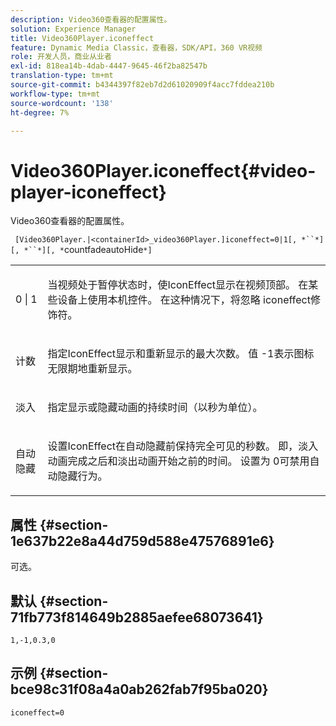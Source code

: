 ```yaml
---
description: Video360查看器的配置属性。
solution: Experience Manager
title: Video360Player.iconeffect
feature: Dynamic Media Classic，查看器，SDK/API，360 VR视频
role: 开发人员，商业从业者
exl-id: 818ea14b-4dab-4447-9645-46f2ba82547b
translation-type: tm+mt
source-git-commit: b4344397f82eb7d2d61020909f4acc7fddea210b
workflow-type: tm+mt
source-wordcount: '138'
ht-degree: 7%

---
```


# Video360Player.iconeffect{#video-player-iconeffect}

Video360查看器的配置属性。

` [Video360Player.|<containerId>_video360Player.]iconeffect=0|1[, *``*][, *``*][, *`countfadeautoHide`*]`

<table id="table_441553CD34C94A58A9D7CBF772DEDDB6"> 
 <tbody> 
  <tr> 
   <td colname="col1"> <p> <span class="codeph"> 0 | 1</span> </p> </td> 
   <td colname="col2"> <p> 当视频处于暂停状态时，使IconEffect显示在视频顶部。 在某些设备上使用本机控件。 在这种情况下，将忽略<span class="codeph"> iconeffect</span>修饰符。 </p> </td> 
  </tr> 
  <tr> 
   <td colname="col1"> <p> <span class="codeph"><span class="varname"> 计数</span></span> </p> </td> 
   <td colname="col2"> <p> 指定IconEffect显示和重新显示的最大次数。 值<span class="codeph"> -1</span>表示图标无限期地重新显示。 </p> </td> 
  </tr> 
  <tr> 
   <td colname="col1"> <p> <span class="codeph"><span class="varname"> 淡入</span></span> </p> </td> 
   <td colname="col2"> <p> 指定显示或隐藏动画的持续时间（以秒为单位）。 </p> </td> 
  </tr> 
  <tr> 
   <td colname="col1"> <p> <span class="codeph"><span class="varname"> 自动隐藏</span></span> </p> </td> 
   <td colname="col2"> <p> 设置IconEffect在自动隐藏前保持完全可见的秒数。 即，淡入动画完成之后和淡出动画开始之前的时间。 设置为<span class="codeph"> 0</span>可禁用自动隐藏行为。 </p> </td> 
  </tr> 
 </tbody> 
</table>

## 属性 {#section-1e637b22e8a44d759d588e47576891e6}

可选。

## 默认 {#section-71fb773f814649b2885aefee68073641}

`1,-1,0.3,0`

## 示例 {#section-bce98c31f08a4a0ab262fab7f95ba020}

`iconeffect=0`
